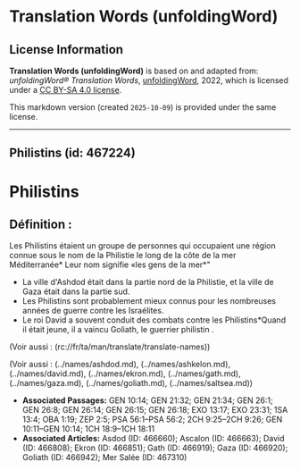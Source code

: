 # Translation Words (unfoldingWord)

## License Information

**Translation Words (unfoldingWord)** is based on and adapted from: _unfoldingWord® Translation Words_, [unfoldingWord](https://unfoldingword.org/utw), 2022, which is licensed under a [CC BY-SA 4.0 license](https://creativecommons.org/licenses/by-sa/4.0/legalcode.en).

This markdown version (created `2025-10-09`) is provided under the same license.



--------------------------------

## Philistins (id: 467224)

Philistins
==========

Définition :
------------

Les Philistins étaient un groupe de personnes qui occupaient une région connue sous le nom de la Philistie le long de la côte de la mer Méditerranée\* Leur nom signifie «les gens de la mer\*"

* La ville d'Ashdod était dans la partie nord de la Philistie, et la ville de Gaza était dans la partie sud.
* Les Philistins sont probablement mieux connus pour les nombreuses années de guerre contre les Israélites.
* Le roi David a souvent conduit des combats contre les Philistins\*Quand il était jeune, il a vaincu Goliath, le guerrier philistin .

(Voir aussi : (rc://fr/ta/man/translate/translate\-names))

(Voir aussi : (../names/ashdod.md), (../names/ashkelon.md), (../names/david.md), (../names/ekron.md), (../names/gath.md), (../names/gaza.md), (../names/goliath.md), (../names/saltsea.md))

* **Associated Passages:** GEN 10:14; GEN 21:32; GEN 21:34; GEN 26:1; GEN 26:8; GEN 26:14; GEN 26:15; GEN 26:18; EXO 13:17; EXO 23:31; 1SA 13:4; OBA 1:19; ZEP 2:5; PSA 56:1–PSA 56:2; 2CH 9:25–2CH 9:26; GEN 10:11–GEN 10:14; 1CH 18:9–1CH 18:11
* **Associated Articles:** Asdod (ID: 466660); Ascalon (ID: 466663); David (ID: 466808); Ekron (ID: 466851); Gath (ID: 466919); Gaza (ID: 466920); Goliath (ID: 466942); Mer Salée (ID: 467310)

